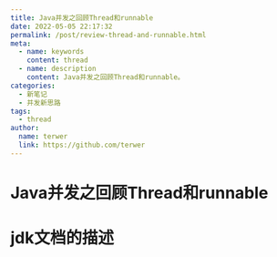 ```yaml
---
title: Java并发之回顾Thread和runnable
date: 2022-05-05 22:17:32
permalink: /post/review-thread-and-runnable.html
meta:
  - name: keywords
    content: thread
  - name: description
    content: Java并发之回顾Thread和runnable。
categories:
  - 新笔记
  - 并发新思路
tags:
  - thread
author: 
  name: terwer
  link: https://github.com/terwer
---
```

# Java并发之回顾Thread和runnable

# jdk文档的描述

